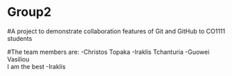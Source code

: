 # Group2
#A project to demonstrate collaboration features of Git and GitHub to CO1111 students

#The team members are:
-Christos Topaka
-Iraklis Tchanturia
-Guowei Vasiliou<br>
I am the best -Iraklis
